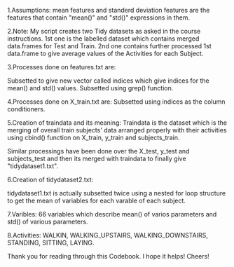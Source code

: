 1.Assumptions:
mean features and standerd deviation features are the features that contain "mean()" and "std()" expressions in them.


2.Note: My script creates two Tidy datasets as asked in the course instructions. 
1st one is the labelled dataset which contains merged data.frames for Test and Train.
2nd one contains further processed 1st data.frame to give average values of the Activities for each Subject.

3.Processes done on features.txt are:

Subsetted to give new vector called indices which give indices for the mean() and std() values.
Subsetted using grep() function.

4.Processes done on X_train.txt are:
Subsetted using indices as the column conditioners.

5.Creation of traindata and its meaning:
Traindata is the dataset which is the merging of overall train subjects' data arranged properly 
with their activities using cbind() function on X_train, y_train and subjects_train.


Similar processings have been done over the X_test, y_test and subjects_test and then its merged with 
traindata to finally give "tidydataset1.txt".

6.Creation of tidydataset2.txt:

tidydataset1.txt is actually subsetted twice using a nested for loop structure to get the mean of variables 
for each varable of each subject.


7.Varibles: 66 variables which describe mean() of varios parameters and std() of various parameters.


8.Activities: WALKIN, WALKING_UPSTAIRS, WALKING_DOWNSTAIRS, STANDING, SITTING, LAYING.


Thank you for reading through this Codebook. I hope it helps!
Cheers!

